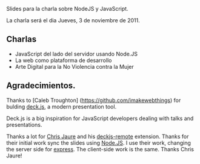 Slides para la charla sobre NodeJS y JavaScript.

La charla será el dia Jueves, 3 de noviembre de 2011.

## Charlas

* JavaScript del lado del servidor usando Node.JS
* La web como plataforma de desarrollo
* Arte Digital para la No Violencia contra la Mujer

## Agradecimientos.
Thanks to [Caleb Troughton] (https://github.com/imakewebthings) for bulding [deck.js](http://imakewebthings.github.com/deck.js/), a modern presentation tool.
 
Deck.js is a big inspiration for JavaScript developers dealing with talks and presentations.

Thanks a lot for [Chris Jaure](https://github.com/chrisjaure) and his [deckjs-remote](https://github.com/cronopio/deckjs-remote) extension. 
Thanks for their initial work sync the slides using [Node.JS](http://nodejs.org). 
I use their work, changing the server side for [express](http://expressjs.com/). The client-side work is the same. Thanks Chris Jaure!


